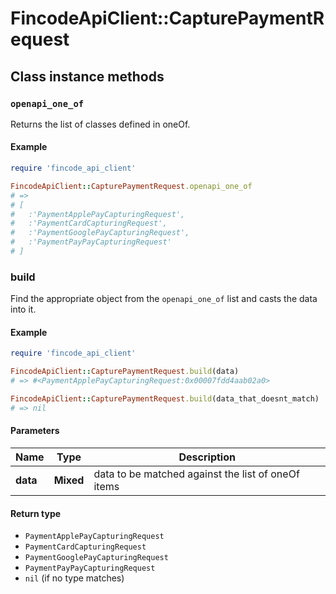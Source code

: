 # FincodeApiClient::CapturePaymentRequest

## Class instance methods

### `openapi_one_of`

Returns the list of classes defined in oneOf.

#### Example

```ruby
require 'fincode_api_client'

FincodeApiClient::CapturePaymentRequest.openapi_one_of
# =>
# [
#   :'PaymentApplePayCapturingRequest',
#   :'PaymentCardCapturingRequest',
#   :'PaymentGooglePayCapturingRequest',
#   :'PaymentPayPayCapturingRequest'
# ]
```

### build

Find the appropriate object from the `openapi_one_of` list and casts the data into it.

#### Example

```ruby
require 'fincode_api_client'

FincodeApiClient::CapturePaymentRequest.build(data)
# => #<PaymentApplePayCapturingRequest:0x00007fdd4aab02a0>

FincodeApiClient::CapturePaymentRequest.build(data_that_doesnt_match)
# => nil
```

#### Parameters

| Name | Type | Description |
| ---- | ---- | ----------- |
| **data** | **Mixed** | data to be matched against the list of oneOf items |

#### Return type

- `PaymentApplePayCapturingRequest`
- `PaymentCardCapturingRequest`
- `PaymentGooglePayCapturingRequest`
- `PaymentPayPayCapturingRequest`
- `nil` (if no type matches)

